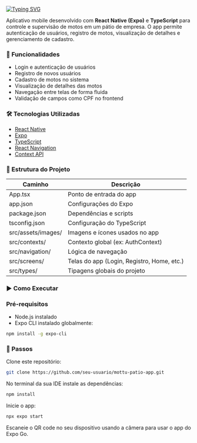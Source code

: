 [![Typing SVG](https://readme-typing-svg.herokuapp.com/?color=3CB371&size=35&center=true&vCenter=true&width=1000&lines=+Oi!+eu+sou+a+Gabriela,+seja+Bem+vindo+ao+meu+Github+)](https://git.io/typing-svg)

Aplicativo mobile desenvolvido com **React Native (Expo)** e **TypeScript** para controle e supervisão de motos em um pátio de empresa. O app permite autenticação de usuários, registro de motos, visualização de detalhes e gerenciamento de cadastro.

### 📱 Funcionalidades

- Login e autenticação de usuários
- Registro de novos usuários
- Cadastro de motos no sistema
- Visualização de detalhes das motos
- Navegação entre telas de forma fluida
- Validação de campos como CPF no frontend

### 🛠️ Tecnologias Utilizadas

- [React Native](https://reactnative.dev/)
- [Expo](https://expo.dev/)
- [TypeScript](https://www.typescriptlang.org/)
- [React Navigation](https://reactnavigation.org/)
- [Context API](https://reactjs.org/docs/context.html)

### 📁 Estrutura do Projeto

| Caminho                          | Descrição                                      |
|----------------------------------|------------------------------------------------|
| App.tsx                          | Ponto de entrada do app                        |
| app.json                         | Configurações do Expo                          |
| package.json                     | Dependências e scripts                         |
| tsconfig.json                    | Configuração do TypeScript                     |
| src/assets/images/               | Imagens e ícones usados no app                 |
| src/contexts/                    | Contexto global (ex: AuthContext)              |
| src/navigation/                  | Lógica de navegação                            |
| src/screens/                     | Telas do app (Login, Registro, Home, etc.)     |
| src/types/                       | Tipagens globais do projeto                    |



### ▶️ Como Executar

### Pré-requisitos

- Node.js instalado
- Expo CLI instalado globalmente:  
```bash
npm install -g expo-cli
```
### 📝 Passos
Clone este repositório:
```bash
git clone https://github.com/seu-usuario/mottu-patio-app.git
```
No terminal da sua IDE instale as dependências:
```bash
npm install
```
Inicie o app:
```bash
npx expo start
```
Escaneie o QR code no seu dispositivo usando a câmera para usar o app do Expo Go.
